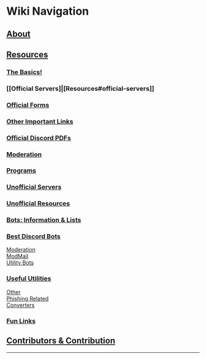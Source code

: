 # Wiki Navigation 

## [About](https://github.com/rydixulous/Discord-Resources-n-More/wiki/About)

## [Resources](https://github.com/rydixulous/Discord-Resources-n-More/wiki/Resources)
### [The Basics!](https://github.com/rydixulous/Discord-Resources-n-More/wiki/Resources#the-basics)
### [[Official Servers]|[Resources#official-servers]]
### [Official Forms](https://github.com/rydixulous/Discord-Resources-n-More/wiki/Resources#official-forms)
### [Other Important Links](https://github.com/rydixulous/Discord-Resources-n-More/wiki/Resources#other-important-links)
### [Official Discord PDFs](https://github.com/rydixulous/Discord-Resources-n-More/wiki/Resources#official-discord-pdfs)
### [Moderation](https://github.com/rydixulous/Discord-Resources-n-More/wiki/Resources#moderation)
### [Programs](https://github.com/rydixulous/Discord-Resources-n-More/wiki/Resources#programs)
### [Unofficial Servers](https://github.com/rydixulous/Discord-Resources-n-More/wiki/Resources#unofficial-servers)
### [Unofficial Resources](https://github.com/rydixulous/Discord-Resources-n-More/wiki/Resources#unofficial-resources)
### [Bots: Information & Lists](https://github.com/rydixulous/Discord-Resources-n-More/wiki/Resources#bots-information--lists)
### [Best Discord Bots](https://github.com/rydixulous/Discord-Resources-n-More/wiki/Resources#best-discord-bots)
[Moderation](https://github.com/rydixulous/Discord-Resources-n-More/wiki/Resources#moderation-1) \
[ModMail](https://github.com/rydixulous/Discord-Resources-n-More/wiki/Resources#modmail) \
[Utility Bots](https://github.com/rydixulous/Discord-Resources-n-More/wiki/Resources#modmail) 
### [Useful Utilities](https://github.com/rydixulous/Discord-Resources-n-More/wiki/Resources#useful-utilities)
[Other](https://github.com/rydixulous/Discord-Resources-n-More/wiki/Resources#useful-utilities) \
[Phishing Related](https://github.com/rydixulous/Discord-Resources-n-More/wiki/Resources#phishing-related) \
[Converters](https://github.com/rydixulous/Discord-Resources-n-More/wiki/Resources#converters) 
### [Fun Links](https://github.com/rydixulous/Discord-Resources-n-More/wiki/Resources#fun-links)

## [Contributors & Contribution](https://github.com/rydixulous/Discord-Resources-n-More/wiki/Contributors-&-Contribution)

---
